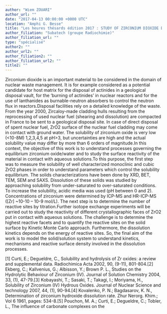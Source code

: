 ```yaml
---
author: "Wiem ZOUARI"
author_url: ""
date: "2017-04-13 00:00:00 +0000 UTC"
location: "Amphi G. Besse"
title: "Les heures thésards édition 2017 : STUDY OF ZIRCONIUM DIOXIDE DISSOLUTION AND ITS SURFACE REACTIVITY IN AQUEOUS SOLUTION"
author_filiation: "Subatech (groupe Radiochimie)"
author_filiation_url: ""
type: "spécialisé"
author2: ""
author_url2: ""
author_filiation2: ""
author_filiation_url2: ""
title2: ""
---
```

Zirconium dioxide is an important material to be considered in the domain of nuclear waste management. It is for example considered as a potential candidate for host matrix for the disposal of actinides in a geological disposal vault, for the ‘burning of actinides’ in nuclear reactors and for the use of lanthanides as burnable-neutron absorbers to control the neutron flux in reactors.Disposal facilities rely on a detailed knowledge of the waste. From the year 2000, Zircaloy-made cladding hulls resulting from the reprocessing of used nuclear fuel (shearing and dissolution) are compacted in France to be sent to a geological disposal site. In case of direct disposal of spent nuclear fuel, ZrO2 surface of the nuclear fuel cladding may come in contact with ground water. The solubility of zirconium oxide is very low (&lt;10-8M) 1,2,3,4,5 at pH&gt;3, but uncertainties are high and the actual solubility value may differ by more than 6 orders of magnitude.In this context, the objective of this work is to understand processes governing the equilibrium zirconium oxide/water and to study the surface reactivity of the material in contact with aqueous solutions.To this purpose, the first step was to measure the solubility of well characterized monoclinic and cubic ZrO2 phases in order to understand parameters which control the solubility equilibrium. The solids characterizations have been done by XRD, BET, TEM, SEM and SAXS. Dissolution of these solids was studied by approaching solubility from under-saturated to over-saturated conditions. To increase the solubility, acidic media was used (pH between 0 and 2). Concentrations of zirconium were determined by ICP-MS and HR-ICP-MS ([Zr] ~10-10 – 10-9 mol/L). The next step is to determine the number of reactive sites by titration.Further isotope exchange experiments will be carried out to study the reactivity of different crystallographic faces of ZrO2 put in contact with aqueous solutions. The challenge is to determine the highest reactive facets and to quantify the reactive sites on the solid surface by Kinetic Monte Carlo approach. Furthermore, the dissolution kinetics depends on the energy of reactive sites. So, the final aim of the work is to model the solid/solution system to understand kinetics, mechanisms and reactive surface density involved in the dissolution processes.

[1] Curti, E.; Degueldre, C., Solubility and hydrolysis of Zr oxides: a review and supplemental data. Radiochimica Acta 2002, 90, (9-11), 801-804.[2] Ekberg, C.; Kallvenius, G.; Albisson, Y.; Brown P. L., Studies on the Hydrolytic Behaviour of Zirconium (IV). Journal of Solution Chemistry 2004, 33, (1), 47-79.[3] Kobayashi, T.; Sasaki, T.; Takagi, I.; Moriyama, H., Solubility of Zirconium (IV) Hydrous Oxides. Journal of Nuclear Science and technology 2007, 44, (1), 90-94.[4] Kovalenko, P. N.; Bagdasarov, K. N., Determination of zirconium hydroxide dissolution rate. Zhur Nerorg. Khim.; Vol 6 1961, pages: 534-8.[5] Pouchon, M. A.; Curti, E.; Degueldre, C.; Tobler, L., The influence of carbonate complexes on the
